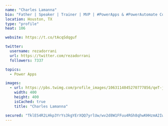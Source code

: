 ```yaml
---
name: "Charles Lamanna"
bio: "Father | Speaker | Trainer | MVP | #PowerApps & #PowerAutomate Community Super User | YouTuber Right-pointing triangle http://youtube.com/c/rezadorrani | Learn - Share - Clockwise rightwards and leftwards open circle arrows"
location: Houston, TX
type: "profile"
heat: 106

website: https://t.co/tAcqSdqguf

twitter:
  username: rezadorrani
  url: https://twitter.com/rezadorrani
  followers: 7337

topics:
  - Power Apps

images:
  - url: https://pbs.twimg.com/profile_images/1063114045270777856/qeT-jpWr_400x400.jpg
    width: 400
    height: 400
    isCached: true
    title: "Charles Lamanna"

secured: "TklES4R2LHkp3YrYs3kgYErXQQ7yrlUw/wv2d8W1FFuu4RGh8qhwKHHzmA2IwHWGrl9RgihBgr7+LfV21FLsigI9eYcbkCKcd1sfTcBxJ7QV1UWW/o+AKaqi1khzUeISfPmg68f8ycPZCHFBuP/ySEXLZsvBAyOTkX8q5gJWWjY1SjKVO+MJcf8i5K6zhN/C8CR8tIVD8LcyKrKtc1AVzn1zvPMDa+nG9sQbRokGR6OvMs/J5jIbD43M1DxS2ATiL+eSt+s4iT5vuDqfgOBR2Uc2Rk3iLpcL/geLVtVBxJoHZKkIgFxaqWdfd2bycxmy8/8E/JBTS0pQ1TvT04CKKrQZPO+62BdRQr+lk6EsLjU3qsZzqTkKWvM021miRkfpw+UsjA2W25G3oEuiPr0GlqqRL5lTc+ANSER0vqBI/dE=;OX6AbWQHrqe7ocFOYrMPaQ=="
---
```



